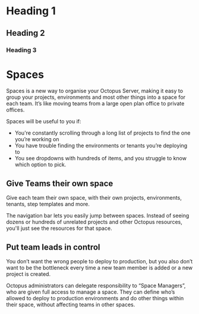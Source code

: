 # Heading 1

## Heading 2

### Heading 3

# Spaces

Spaces is a new way to organise your Octopus Server, making it easy to group your projects, environments and most other things into a space for each team. It’s like moving teams from a large open plan office to private offices.

Spaces will be useful to you if:

* You're constantly scrolling through a long list of projects to find the one you’re working on
* You have trouble finding the environments or tenants you’re deploying to
* You see dropdowns with hundreds of items, and you struggle to know which option to pick.

## Give Teams their own space

Give each team their own space, with their own projects, environments, tenants, step templates and more.

The navigation bar lets you easily jump between spaces. Instead of seeing dozens or hundreds of unrelated projects and other Octopus resources, you'll just see the resources for that space.

## Put team leads in control

You don’t want the wrong people to deploy to production, but you also don’t want to be the bottleneck every time a new team member is added or a new project is created.

Octopus administrators can delegate responsibility to “Space Managers”, who are given full access to manage a space. They can define who’s allowed to deploy to production environments and do other things within their space, without affecting teams in other spaces.



